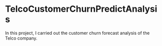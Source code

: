 # TelcoCustomerChurnPredictAnalysis

In this project, I carried out the customer churn forecast analysis of the Telco company.

